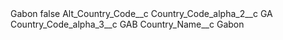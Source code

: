 <?xml version="1.0" encoding="UTF-8"?>
<CustomMetadata xmlns="http://soap.sforce.com/2006/04/metadata" xmlns:xsi="http://www.w3.org/2001/XMLSchema-instance" xmlns:xsd="http://www.w3.org/2001/XMLSchema">
    <label>Gabon</label>
    <protected>false</protected>
    <values>
        <field>Alt_Country_Code__c</field>
        <value xsi:nil="true"/>
    </values>
    <values>
        <field>Country_Code_alpha_2__c</field>
        <value xsi:type="xsd:string">GA</value>
    </values>
    <values>
        <field>Country_Code_alpha_3__c</field>
        <value xsi:type="xsd:string">GAB</value>
    </values>
    <values>
        <field>Country_Name__c</field>
        <value xsi:type="xsd:string">Gabon</value>
    </values>
</CustomMetadata>
